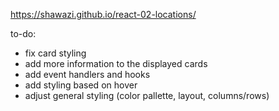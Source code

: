https://shawazi.github.io/react-02-locations/

to-do: 
- fix card styling
- add more information to the displayed cards
- add event handlers and hooks
- add styling based on hover
- adjust general styling (color pallette, layout, columns/rows)